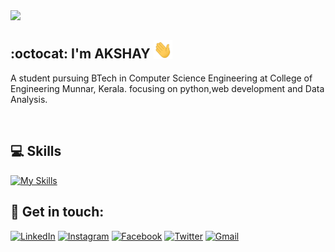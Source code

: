
<img src="https://github.com/Akshay-s-nair/Akshay-s-nair/blob/main/I-am-Aksha"/>


## :octocat: I'm AKSHAY  <img src="https://raw.githubusercontent.com/ABSphreak/ABSphreak/master/gifs/Hi.gif" width="30px">

A student pursuing BTech in Computer Science Engineering at College of Engineering Munnar, Kerala.
focusing on python,web development and Data Analysis.


</br>




## 💻 Skills
[![My Skills](https://skillicons.dev/icons?i=python,html,css,c,cpp,flask)]()



## 📱 Get in touch:

[![LinkedIn](https://img.shields.io/badge/LinkedIn-0077B5?style=for-the-badge&logo=linkedin&logoColor=white)](https://github.com/Akshay-s-nair)
[![Instagram](https://img.shields.io/badge/Instagram-E4405F?style=for-the-badge&logo=instagram&logoColor=white)](https://instagram.com/a_kshay_nair_mzk?utm_medium=copy_link)
[![Facebook](https://img.shields.io/badge/Facebook-%231877F2.svg?style=for-the-badge&logo=Facebook&logoColor=white)](https://www.facebook.com/Akshay.snair.12345)
[![Twitter](https://img.shields.io/badge/Twitter-%231DA1F2.svg?style=for-the-badge&logo=Twitter&logoColor=white)]([https://twitter.com/AnumodTp15156](https://twitter.com/AkshayS46643537?t=6jlZZRQJ84DhntZIq9-agw&s=09))
[![Gmail](https://img.shields.io/badge/Gmail-D14836?style=for-the-badge&logo=gmail&logoColor=white)](mailto:akshaysnairunni@gmail.com)
<!---
Akshay-s-nair/Akshay-s-nair is a ✨ special ✨ repository because its `README.md` (this file) appears on your GitHub profile.
You can click the Preview link to take a look at your changes.
<img src="https://img.icons8.com/fluent/35/000000/linkedin-2.png"/>: www.linkedin.com/in/akshay-s-nair-90a591213

<img src="https://img.icons8.com/fluent/35/000000/instagram-new.png"/>: 

<img src="https://user-images.githubusercontent.com/94843189/155394274-2b66a81c-cc6f-4c7c-9942-55c9aa5901f8.png" width="30px"/> : 
--->
